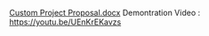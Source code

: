 [Custom Project Proposal.docx](https://github.com/user-attachments/files/18530303/Custom.Project.Proposal.docx)
Demontration Video : https://youtu.be/UEnKrEKavzs
